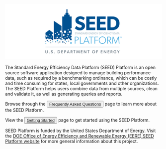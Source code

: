 ![Screenshot](images/DOE-SEED-Logo_v7.png)

The Standard Energy Efficiency Data Platform (SEED) Platform is an open source software application designed to manage building performance data, such as required by a benchmarking ordinance, which can be costly and time consuming for states, local governments and other organizations. The SEED Platform helps users combine data from multiple sources, clean and validate it, as well as generating queries and reports. 

Browse through the <button class="blue"><a class="button" href="faq/">Frequently Asked Questions</a></button> page to learn more about the SEED Platform.  

View the <button class="blue"><a class="button" href="getting_started/">Getting Started</a></button> page to get started using the SEED Platform. 

SEED Platform is funded by the United States Department of Energy. Visit the [DOE Office of Energy Efficiency and Renewable Energy (EERE) SEED Platform website](http://energy.gov/eere/buildings/standard-energy-efficiency-data-platform) for more general information about this project. 
